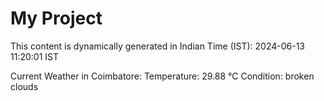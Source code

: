 # My Project

This content is dynamically generated in Indian Time (IST): 2024-06-13 11:20:01 IST


Current Weather in Coimbatore:
Temperature: 29.88 °C
Condition: broken clouds
